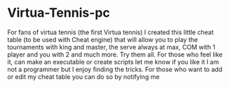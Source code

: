 # Virtua-Tennis-pc
For fans of virtua tennis (the first Virtua tennis) I created this little cheat table (to be used with Cheat engine) that will allow you to play the tournaments with king and master, the serve always at max, COM with 1 player and you with 2 and much more. Try them all. For those who feel like it, can make an executable or create scripts let me know if you like it
I am not a programmer but I enjoy finding the tricks. For those who want to add or edit my cheat table you can do so by notifying me
